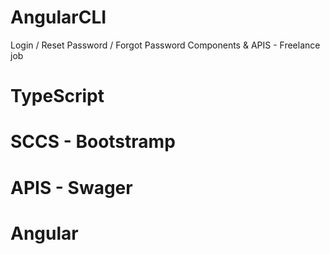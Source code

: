 # AngularCLI
Login / Reset Password / Forgot Password Components &amp; APIS - Freelance job

# TypeScript
# SCCS - Bootstramp 
# APIS - Swager 
# Angular

